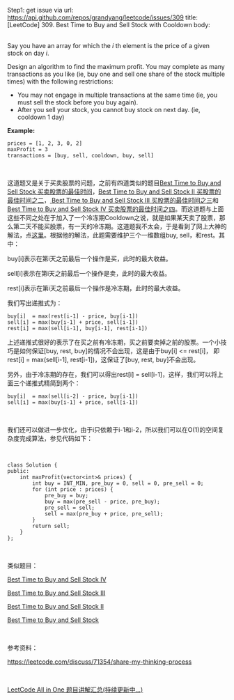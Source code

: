 Step1: get issue via url: https://api.github.com/repos/grandyang/leetcode/issues/309 
 title:[LeetCode] 309. Best Time to Buy and Sell Stock with Cooldown 
 body:  
  

Say you have an array for which the _i_ th element is the price of a given stock on day _i_.

Design an algorithm to find the maximum profit. You may complete as many transactions as you like (ie, buy one and sell one share of the stock multiple times) with the following restrictions:

  * You may not engage in multiple transactions at the same time (ie, you must sell the stock before you buy again).
  * After you sell your stock, you cannot buy stock on next day. (ie, cooldown 1 day)



**Example:**
    
    
    prices = [1, 2, 3, 0, 2]
    maxProfit = 3
    transactions = [buy, sell, cooldown, buy, sell]
    

 

这道题又是关于买卖股票的问题，之前有四道类似的题目[Best Time to Buy and Sell Stock 买卖股票的最佳时间](http://www.cnblogs.com/grandyang/p/4280131.html)，[Best Time to Buy and Sell Stock II 买股票的最佳时间之二](http://www.cnblogs.com/grandyang/p/4280803.html)，[ Best Time to Buy and Sell Stock III 买股票的最佳时间之三](http://www.cnblogs.com/grandyang/p/4281975.html)和[Best Time to Buy and Sell Stock IV 买卖股票的最佳时间之四](http://www.cnblogs.com/grandyang/p/4295761.html)。而这道题与上面这些不同之处在于加入了一个冷冻期Cooldown之说，就是如果某天卖了股票，那么第二天不能买股票，有一天的冷冻期。这道题我不太会，于是看到了网上大神的解法，点[这里](https://leetcode.com/discuss/71354/share-my-thinking-process)。根据他的解法，此题需要维护三个一维数组buy, sell，和rest。其中：

buy[i]表示在第i天之前最后一个操作是买，此时的最大收益。

sell[i]表示在第i天之前最后一个操作是卖，此时的最大收益。

rest[i]表示在第i天之前最后一个操作是冷冻期，此时的最大收益。

我们写出递推式为：
    
    
    buy[i]  = max(rest[i-1] - price, buy[i-1]) 
    sell[i] = max(buy[i-1] + price, sell[i-1])
    rest[i] = max(sell[i-1], buy[i-1], rest[i-1])

  
上述递推式很好的表示了在买之前有冷冻期，买之前要卖掉之前的股票。一个小技巧是如何保证[buy, rest, buy]的情况不会出现，这是由于buy[i] <= rest[i]， 即rest[i] = max(sell[i-1], rest[i-1])，这保证了[buy, rest, buy]不会出现。

另外，由于冷冻期的存在，我们可以得出rest[i] = sell[i-1]，这样，我们可以将上面三个递推式精简到两个：
    
    
    buy[i]  = max(sell[i-2] - price, buy[i-1]) 
    sell[i] = max(buy[i-1] + price, sell[i-1])

 

我们还可以做进一步优化，由于i只依赖于i-1和i-2，所以我们可以在O(1)的空间复杂度完成算法，参见代码如下：

 
    
    
    class Solution {
    public:
        int maxProfit(vector<int>& prices) {
            int buy = INT_MIN, pre_buy = 0, sell = 0, pre_sell = 0;
            for (int price : prices) {
                pre_buy = buy;
                buy = max(pre_sell - price, pre_buy);
                pre_sell = sell;
                sell = max(pre_buy + price, pre_sell);
            }
            return sell;
        }
    };

 

类似题目：

[Best Time to Buy and Sell Stock IV](http://www.cnblogs.com/grandyang/p/4295761.html)

[Best Time to Buy and Sell Stock III](http://www.cnblogs.com/grandyang/p/4281975.html)

[Best Time to Buy and Sell Stock II](http://www.cnblogs.com/grandyang/p/4280803.html)

[Best Time to Buy and Sell Stock](http://www.cnblogs.com/grandyang/p/4280131.html)

 

参考资料：

<https://leetcode.com/discuss/71354/share-my-thinking-process>

 

[LeetCode All in One 题目讲解汇总(持续更新中...)](http://www.cnblogs.com/grandyang/p/4606334.html)

 
